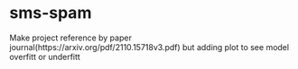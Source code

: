# sms-spam
<p>Make project reference by paper journal(https://arxiv.org/pdf/2110.15718v3.pdf) but adding plot to see model overfitt or underfitt</p> 
